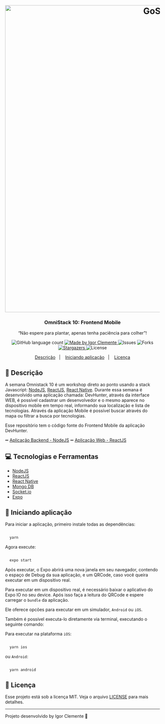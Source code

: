 <h1 align="center">
    <img alt="GoStack" src="wallpapers/wallpaper_main.png" width="1000px" />
</h1>

<h3 align="center">
  OmniStack 10: Frontend Mobile
</h3>

<p align="center">“Não espere para plantar, apenas tenha paciência para colher”!</blockquote>

<p align="center">
  <img alt="GitHub language count" src="https://img.shields.io/github/languages/count/IgorClemente/omnistack-week-challenge3?color=%2304D361">

  <a href="https://rocketseat.com.br">
    <img alt="Made by Igor Clemente" src="https://img.shields.io/badge/made%20by-Igor Clemente-%2304D361">
  </a>

  <img alt="Issues" src="https://img.shields.io/github/issues/IgorClemente/omnistack-week-challenge3">

  <img alt="Forks" src="https://img.shields.io/github/forks/IgorClemente/omnistack-week-challenge3">

  <a href="https://github.com/IgorClemente/omnistack-week-challenge3/stargazers">
    <img alt="Stargazers" src="https://img.shields.io/github/stars/IgorClemente/omnistack-week-challenge3">
  </a>

  <img alt="License" src="https://img.shields.io/github/license/IgorClemente/omnistack-week-challenge3">
</p>

<p align="center">
  <a href="#rocket-descrição">Descrição</a>&nbsp;&nbsp;&nbsp;|&nbsp;&nbsp;&nbsp;
  <a href="#hammer-iniciando-a-aplicação">Iniciando aplicação</a>&nbsp;&nbsp;&nbsp;|&nbsp;&nbsp;&nbsp;
  <a href="#memo-licença">Licença</a>
</p>

## :rocket: Descrição

A semana Omnistack 10 é um workshop direto ao ponto usando a stack Javascript: [NodeJS](https://nodejs.org/en/), [ReactJS](https://pt-br.reactjs.org), [React Native](https://reactnative.dev/?source=post_page-----6e8a2396eea1----------------------). Durante essa semana é desenvolvido uma aplicação chamada: DevHunter, através da interface WEB, é possível cadastrar um desenvolvedor e o mesmo aparece no dispositivo mobile em tempo real, informando sua localização e lista de tecnologias. Através da aplicação Mobile é possível buscar através do mapa ou filtrar a busca por tecnologias.

Esse repositório tem o código fonte do Frontend Mobile da aplicação DevHunter.

:heavy_minus_sign: [Aplicação Backend - NodeJS](https://github.com/IgorClemente/omnistack-week-challenge1)
:heavy_minus_sign: [Aplicação Web - ReactJS](https://github.com/IgorClemente/omnistack-week-challenge2)

## :computer: Tecnologias e Ferramentas

- [NodeJS](https://nodejs.org/en/)
- [ReactJS](https://pt-br.reactjs.org)
- [React Native](https://reactnative.dev/?source=post_page-----6e8a2396eea1----------------------)
- [Mongo DB](https://www.mongodb.com)
- [Socket.io](https://socket.io)
- [Expo](https://expo.io)

## :hammer: Iniciando aplicação

Para iniciar a aplicação, primeiro instale todas as dependências:

```bash

  yarn

```

Agora execute:

```bash

  expo start

```

Após executar, o Expo abrirá uma nova janela em seu navegador, contendo o espaço de Debug da sua aplicação, e um QRCode, caso você queira executar em um dispositivo real.

Para executar em um dispositivo real, é necessário baixar o aplicativo do Expo IO no seu device. Após isso faça a leitura do QRCode e espere carregar o `bundle` da aplicação.

Ele oferece opcões para executar em um simulador, `Android` ou `iOS`.

Também é possível executa-lo diretamente via terminal, executando o seguinte comando:

Para executar na plataforma `iOS`:

```bash

  yarn ios

```

ou `Android`:

```bash

  yarn android

```

## :memo: Licença

Esse projeto está sob a licença MIT. Veja o arquivo [LICENSE](LICENSE) para mais detalhes.

---

Projeto desenvolvido by Igor Clemente :wave:
